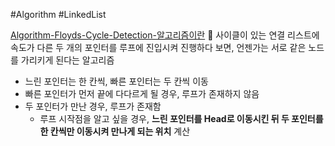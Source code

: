 #Algorithm #LinkedList

[Algorithm-Floyds-Cycle-Detection-알고리즘이란](https://fomaios.tistory.com/entry/Algorithm-Floyds-Cycle-Detection-%EC%95%8C%EA%B3%A0%EB%A6%AC%EC%A6%98%EC%9D%B4%EB%9E%80)
📌 사이클이 있는 연결 리스트에 속도가 다른 두 개의 포인터를 루프에 진입시켜 진행하다 보면, 언젠가는 서로 같은 노드를 가리키게 된다는 알고리즘 
- 느린 포인터는 한 칸씩, 빠른 포인터는 두 칸씩 이동
- 빠른 포인터가 먼저 끝에 다다르게 될 경우, 루프가 존재하지 않음
- 두 포인터가 만난 경우, 루프가 존재함
	- 루프 시작점을 알고 싶을 경우, **느린 포인터를 Head로 이동시킨 뒤 두 포인터를 한 칸씩만 이동시켜 만나게 되는 위치** 계산 